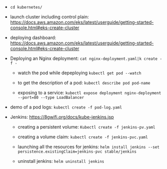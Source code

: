 * ```cd kubernetes/```

* launch cluster including control plain:
https://docs.aws.amazon.com/eks/latest/userguide/getting-started-console.html#eks-create-cluster

* deploying dashboard:
https://docs.aws.amazon.com/eks/latest/userguide/getting-started-console.html#eks-create-cluster

* Deploying an Nginx deployment:
```cat nginx-deployment.yaml|k create -f -```

  * watch the pod while depeploying 
  ```kubectl get pod --watch```

  * to get the description of a pod:
  ```kubectl describe pod pod-name```

  * exposing to a service:
  ```kubectl expose deployment nginx-deployment --port=80 --type LoadBalancer```

* demo of a pod logs:
```kubectl create -f pod-log.yaml```

* Jenkins:
https://8gwifi.org/docs/kube-jenkins.jsp

  * creating a persistent volume:
  ```Kubectl create -f jenkins-pv.yaml```

  * creating a volume claim:
  ```kubectl create -f jenkins-pvc.yaml```

  * launching all the resources for jenkins:
  ```helm install jenkins --set persistence.existingClaim=jenkins-pvc stable/jenkins```

  * uninstall jenkins:
  ```helm uninstall jenkins```
